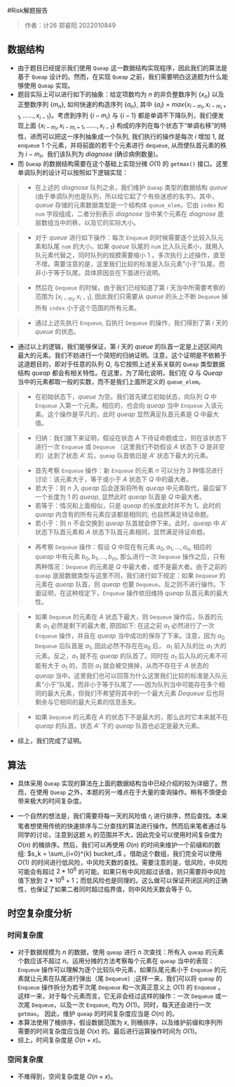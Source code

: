 #Risk解题报告
> 作者：计26 郑睿阳 2022010849

## 数据结构
* 由于题目已经提示我们使用 `Queap` 这一数据结构实现程序，因此我们的算法是基于 `Queap` 设计的。然而，在实现 `Queap` 之前，我们需要明白这道题为什么能够使用 `Queap` 实现。
* 题目实际上可以进行如下的抽象：给定项数均为 $n$ 的非负整数序列 $\left\{x_n\right\}$ 以及正整数序列 $\left\{m_n\right\}$, 如何快速的构造序列 $\left\{a_n\right\}$, 其中 $\left\{a_i\right\}$ = $max\left\{x_{i-m_i}, x_{i-m_i+1},  ...... , x_{i-1}\right\}$。考虑到序列 $\left\{i-m_i\right\}$ 与 $\left\{i-1\right\}$ 都是单调不下降队列，我们便发现上面 $\left\{x_{i-m_i}, x_{i-m_i+1},  ...... , x_{i-1}\right\}$ 构成的序列在每个状态下“单调右移”的特性，进而可以把这一序列抽象成一个队列, 我们执行的操作是每次 $i$ 增加 $1$, 就 `enqueue` $1$ 个元素，并将前面的若干个元素进行 `dequeue`, 从而使队首元素的秩为 $i-m_i$。我们该队列为 $diagnose$ (确诊病例数量)。
* 而 `Queap` 的数据结构需要在这个基础上实现分摊 $O(1)$ 的 `getmax()` 接口。这里单调队列的设计可以按照如下逻辑实现：
> * 在上述的 $diagnose$ 队列之余，我们维护 `Queap` 类型的数据结构 $queue$ (由于单调队列也是队列，所以给它起了个有些迷惑的名字)。其中，$queue$ 存储的元素数据类型是一个结构体 `queue_elem`，它由 `index` 和 `num` 字段组成，二者分别表示 $diagnose$ 当中某个元素在 $diagnose$ 底层数组当中的秩，以及它的实际大小。

> * 对于 $queue$ 进行如下操作：每次 `Enqueue` 的时候需要逐个比较入队元素和队尾 `num` 的大小。如果 $queue$ 队尾的 `num` 比入队元素小，就用入队元素代替之，同时队列的规模需要缩小 $1$ 。多次执行上述操作，直至 不增。需要注意的是，这里我们比较的标准是入队元素“小于”队尾，而非小于等于队尾。具体原因会在下面进行说明。

> * 然后在 `Dequeue` 的时候，由于我们已经知道了第 $i$ 天当中所需要考察的范围为 $[x_{i-m_i}, x_{i-1}]$, 因此我们只需要从 $queue$ 的头上不断 `Dequeue` 掉所有 `index` 小于这个范围的所有元素。

> * 通过上述先执行 `Enqueue`, 后执行 `Dequeue` 的操作，我们得到了第 $i$ 天的 $queue$ 的状态。 

* 通过以上的逻辑，我们能够保证，第 $i$ 天的 $queue$ 的队首一定是上述区间内最大的元素。我们不妨进行一个简短的归纳证明。注意，这个证明是不依赖于这道题目的，即对于任意的队列 $Q$, 与它按照上述关系关联的 `Queap` 类型数据结构 $queap$ 都会有相关特性。在这里，为了简化说明，我们在 $Q$ 与 $Queap$ 当中的元素都取一般的实数，而不是我们上面所定义的 `queue_elem`。

> * 在初始状态下，$queue$ 为空。我们首先建立初始状态，向队列 $Q$ 中 `Enqueue` 入第一个元素。相应的，也会向 $queap$ 当中 `Enqueue` 入该元素。这个操作是平凡的，此时 $queap$ 显然满足队首元素是 $Q$ 中最大值。

> * 归纳：我们接下来证明，假设在状态 $A$ 下待证命题成立，则在该状态下进行一次 `Enqueue` 或 `Dequeue` （这里我们不妨假设 $A$ 状态下 $Q$ 是非空的）达到了状态 $A'$ 后，`queap` 队首依旧是 $A'$ 状态下最大的元素。

> * 首先考察 `Enqueue` 操作：新 `Enqueue` 的元素 $n$ 可以分为 $3$ 种情况进行讨论：该元素大于，等于或小于 $A$ 状态下 $Q$ 中的最大者。
> * 若大于：则 $n$ 入 $queap$ 后会逐渐将所有 $queap$ 中元素取代，最后留下一个长度为 $1$ 的 $queap$, 显然此时 $queap$ 队首是 $Q$ 中最大者。
> * 若等于：情况和上面相似，只是 $queap$ 的长度此时并不为 $1$。此时的 $queap$ 内含有的所有元素应该都是相同的, 也自然满足待证命题。
> * 若小于：则 $n$ 不会交换到 $queap$ 队首就会停下来。此时，$queap$ 中 $A'$ 状态下队首元素和 $A$ 状态下队首元素相同，显然满足待证命题。

> * 再考察 `Dequeue` 操作：假设 $Q$ 中现在有元素 $a_0, a_1, ..., a_n$, 相应的 $queap$ 中有元素 $b_0, b_1, ..., b_m$, 那么进行一次 `Dequeue` 操作之后，只有两种情况：`Dequeue` 的元素是 $Q$ 中最大者，或不是最大者。由于之前的 `queap` 底层数据类型与这里不同，我们进行如下规定：如果 `Dequeue` 的元素在 $queap$ 队首，则 $queap$ 也要 `Dequeue`。反之则不进行操作。下面证明，在这种规定下，`Enqueue` 操作依旧维持 $queap$ 队首元素的最大性。

> * 如果 `Dequeue` 的元素在 $A$ 状态下最大，则 `Dequeue` 操作后，队首的元素 $a_1$ 必然是剩下的最大者, 原因如下: 在这之前 $a_1$ 必然进行了一次 `Enqueue` 操作，并且在 $queap$ 当中成功的保存了下来。注意，因为 $a_0$ `Dequeue` 后队首是 $a_1$, 因此必然不存在在$a_0$ 后， $a_1$ 前入队的比 $a_1$ 大的元素。反之，$a_1$ 就不在 $queap$ 的队首了。同时在 $a_1$ 后入队的元素不可能有大于 $a_1$ 的，否则 $a_1$ 就会被交换掉，从而不存在于 $A$ 状态的 $queap$ 当中。这里我们也可以回答为什么这里我们比较的标准是入队元素“小于”队尾，而非小于等于队尾了——因为队列当中可能存在多个相同的最大元素，但我们不希望将其中的一个最大元素 $Dequeue$ 后也将剩余与它相同的最大元素的信息丢失。

> * 如果 `Dequeue` 的元素在 $A$ 的状态下不是最大的，那么此时它本来就不在 $queap$ 的队首。状态 $A'$ 下的 $queap$ 队首也必定是最大元素。

* 综上，我们完成了证明。

## 算法
* 具体采用 `Queap` 实现的算法在上面的数据结构当中已经介绍的较为详细了。然而，在使用 `Queap` 之外，本题的另一难点在于大量的查询操作。稍有不慎便会带来极大的时间复杂度。

* 一个自然的想法是，我们需要将每一天的风险值 $r_i$ 进行排序，然后查找。本来笔者想使用传统的快速排序与二分查找的算法进行操作。然而后来笔者通过与同学的讨论，注意到这题 $x_i$ 的范围并不大，因此完全可以使用时间复杂度为 $O(n)$ 的桶排序。然后，我们可以再使用 $O(n)$ 的时间来维护一个前缀和的数组: $s_k = \sum_{i=0}^{k} bucket_i$ 。借助这个数组，我们完全可以使用 $O(1)$ 的时间进行低风险，中风险天数的查找。需要注意的是，低风险，中风险可能会有超过 $2*10^6$ 的可能。如果只有中风险超过该值，则只需要将中风险值下放到 $2*10^6 + 1$；而低风险也是同理的。这么做可以保证开闭区间的正确性，也保证了如果二者同时超过临界值，则中风险天数会等于 $0$。

## 时空复杂度分析
### 时间复杂度
* 对于数据规模为 $n$ 的数据，使用 `queap` 进行 $n$ 次查找：所有入 `queap` 的元素个数应该不超过 $n$。运用分摊的方法考察每个元素在 `queap` 当中的表现：`Enqueue` 操作可以理解为逐个比较队中元素，如果队尾元素小于 `Enqueue` 的元素就让元素在队尾进行弹出（尾 `Dequeue`）;这样一来，我们可以将 `queap` 的 `Enqueue` 操作拆分为若干次尾 `Dequeue` 和一次真正意义上 $O(1)$ 的 `Enqueue` 。这样一来，对于每个元素而言，它无非会经过这样的操作：一次 `Dequeue` 或一次尾 `Dequeue`，以及一次 `Enqueue`, 均为 $O(1)$。同时，每天还会进行一次 `getmax`。 因此，维护 `queap` 的时间复杂度应当是 $O(n)$ 的。
* 本算法使用了桶排序，假设数据范围为 $x$, 则桶排序，以及维护前缀和序列所需要的时间复杂度应当是 $O(x)$ 的。最后进行运算操作时间为 $O(1)$。
* 综上，时间复杂度是 $O(n+x)$。
### 空间复杂度
* 不难得到，空间复杂度是 $O(n+x)$。
